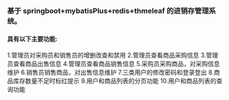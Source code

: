 ### 基于 springboot+mybatisPlus+redis+thmeleaf 的进销存管理系统。

#### 具有以下主要功能:

1.管理员对采购员和销售员的增删改查和禁用 2.管理员查看商品采购信息 3.管理员查看商品出售信息 4.管理员查看商品销售信息 5.采购员采购商品，对采购信息维护 6.销售员销售商品，对出售信息维护 7.三类用户的修改密码和登录登出 8.商品库存数量不足时标红提示 9.用户和商品列表的分页功能 10.用户和商品列表的查询功能
